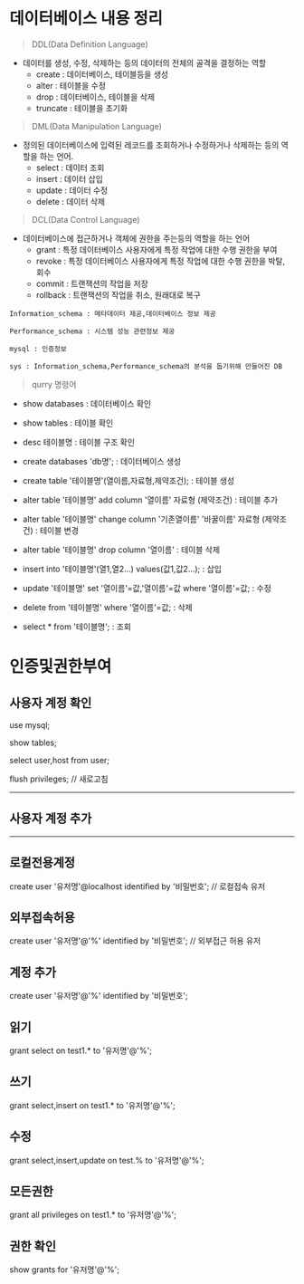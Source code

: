 # 데이터베이스 내용 정리

> DDL(Data Definition Language)
+ 데이터를 생성, 수정, 삭제하는 등의 데이터의 전체의 골격을 결정하는 역할
  + create : 데이터베이스, 테이블등을 생성
  + alter : 테이블을 수정
  + drop : 데이터베이스, 테이블을 삭제
  + truncate : 테이블을 초기화

> DML(Data Manipulation Language)
+ 정의된 데이터베이스에 입력된 레코드를 조회하거나 수정하거나 삭제하는 등의 역할을 하는 언어.
  + select : 데이터 조회
  + insert : 데이터 삽입
  + update : 데이터 수정
  + delete : 데이터 삭제

> DCL(Data Control Language)
+ 데이터베이스에 접근하거나 객체에 권한을 주는등의 역할을 하는 언어
  + grant : 특정 데이터베이스 사용자에게 특정 작업에 대한 수행 권한을 부여
  + revoke : 특정 데이터베이스 사용자에게 특정 작업에 대한 수행 권한을 박탈, 회수
  + commit : 트랜잭션의 작업을 저장
  + rollback : 트랜잭션의 작업을 취소, 원래대로 복구

`Information_schema : 메타데이터 제공,데이터베이스 정보 제공`

`Performance_schema : 시스템 성능 관련정보 제공`

`mysql : 인증정보`

`sys : Information_schema,Performance_schema의 분석을 돕기위해 만들어진 DB`


> qurry 명령어
  + show databases : 데이터베이스 확인
  + show tables : 테이블 확인
  + desc 테이블명 : 테이블 구조 확인

  + create databases 'db명'; : 데이터베이스 생성
  + create table '테이블명'(열이름,자료형,제약조건); : 테이블 생성
  + alter table '테이블명' add column '열이름' 자료형 (제약조건) : 테이블 추가 
  + alter table '테이블명' change column '기존열이름' '바꿀이름' 자료형 (제약조건) : 테이블 변경
  + alter table '테이블명' drop column '열이름' : 테이블 삭제

  + insert into '테이블명'(열1,열2...) values(값1,값2...);  : 삽입
  + update '테이블명' set '열이름'=값,'열이름'=값 where '열이름'=값;  : 수정
  + delete from '테이블명' where '열이름'=값; : 삭제
  + select * from '테이블명'; : 조회

# 인증및권한부여

**사용자 계정 확인**
-----------------------
use mysql;

show tables;

select user,host from user;

flush privileges;	// 새로고침

-----------------------
**사용자 계정 추가**
-----------------------
-----------
**로컬전용계정**
-----------
create user '유저명'@localhost identified by '비밀번호'; // 로컬접속 유저


**외부접속허용**
-----------
create user '유저명'@'%' identified by '비밀번호';	// 외부접근 허용 유저

**계정 추가**
-----------
create user '유저명'@'%' identified by '비밀번호';

**읽기**
-----------
grant select on test1.* to '유저명'@'%';

**쓰기**
-----------
grant select,insert on test1.* to '유저명'@'%';

**수정**
-----------
grant select,insert,update on test.% to '유저명'@'%';

**모든권한**
-----------
grant all privileges on test1.* to '유저명'@'%';

**권한 확인**
-----------
show grants for '유저명'@'%';
